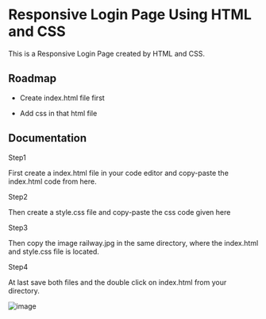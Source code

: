 
# Responsive Login Page Using HTML and CSS

This is a Responsive Login Page created by HTML and CSS.




## Roadmap

- Create index.html file first

- Add css in that html file


## Documentation

Step1

First create a index.html file in your code editor and copy-paste the index.html code from here.

Step2

Then create a style.css file and copy-paste the css code given here

Step3 

Then copy the image railway.jpg in the same directory, where the index.html and style.css file is located.

Step4

At last save both files and the double click on index.html from your directory.


![image](https://cloud.githubusercontent.com/assets/9053854/24495974/fbf2e0cc-1547-11e7-846c-25b5fac7f6b1.png)
